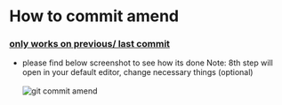 # How to commit amend
### <ins>only works on previous/ last commit</ins>

- please find below screenshot to see how its done
Note: 8th step will open in your default editor, change necessary things (optional)<br><br>
![git commit amend](https://user-images.githubusercontent.com/66732823/194485579-e8bf1443-cb7a-4f32-b678-3c2e22678450.png)
